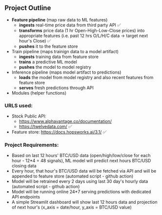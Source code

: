 ## Project Outline

- **Feature pipeline** (map raw data to ML features)
  - **ingests** real-time price data from third party API ✅
  - **transforms** price data (1 hr Open-High-Low-Close prices) into appropriate features (i.e. past 12 hrs O/L/H/C data -> target next hour's Close) ✅
  - **pushes** it to the feature store
- Train pipeline (maps trainign data to a model artifact)
  - **ingests** training data from feature store
  - **trains** a predictive ML model
  - **pushes** the model to model registry
- Inference pipeline (maps model artifact to predictions)
  - **loads** the model from model registry and also recent features from feature store
  - **serves** fresh predictions through API
- Modules (helper functions)

### URLS used:

- Stock Public API:
  - https://www.alphavantage.co/documentation/
  - https://twelvedata.com/ ✅
- Feature store: https://docs.hopsworks.ai/3.1/ ✅

### Project Requirements:

- Based on last 12 hours' BTC/USD data (open/high/low/close for each hour - 12\*4 = 48 signals), ML model will predict next hours BTC/USD closing data
- Every hour, that hour's BTC/USD data will be fetched via API and will be appended to feature store (automated script - github action)
- Model will be retrained every 2 days using last 30 day's hourly data (automated script - github action)
- Model will be running online 24\*7 serving predictions with dedicated API endpoints
- A simple Streamlit dashboard will show last 12 hours data and projection of next hour's (x_axis = date/hour, y_axis = BTC/USD value)
